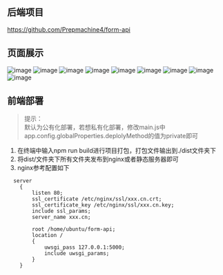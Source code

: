 ## 后端项目
https://github.com/Prepmachine4/form-api
## 页面展示
![image](https://user-images.githubusercontent.com/63285063/224488353-7d9064c8-da1b-43a2-91a5-b0e2bb908ea2.png)
![image](https://user-images.githubusercontent.com/63285063/224488359-c4348021-13d1-49a9-934b-64acff9a0cdd.png)
![image](https://user-images.githubusercontent.com/63285063/224488390-07d88a42-fe8b-41c9-9634-b1fe60a36ac6.png)
![image](https://user-images.githubusercontent.com/63285063/224488401-857eccfd-4882-43cf-8531-f22ea4880287.png)
![image](https://user-images.githubusercontent.com/63285063/224488403-bbd124fc-73d7-4a89-afd8-4dd7ddd566f8.png)
![image](https://user-images.githubusercontent.com/63285063/224488407-98e6e0a2-f65d-4cd7-9eb8-181bad52292e.png)
![image](https://user-images.githubusercontent.com/63285063/224488410-4adc3c14-deb4-4dca-b283-baef464cd76f.png)
![image](https://user-images.githubusercontent.com/63285063/224488426-87b75e01-50f6-4e11-ad7f-d01301771173.png)
![image](https://user-images.githubusercontent.com/63285063/224488435-08748eef-a8a9-43b2-939f-6f71f7cbf2d3.png)


## 前端部署

> 提示：  
> 默认为公有化部署，若想私有化部署，修改main.js中  
>app.config.globalProperties.deplolyMethod的值为private即可

1. 在终端中输入npm run build进行项目打包，打包文件输出到./dist文件夹下
2. 将dist/文件夹下所有文件夹发布到nginx或者静态服务器即可
3. nginx参考配置如下

```
  server
    {
        listen 80;
        ssl_certificate /etc/nginx/ssl/xxx.cn.crt;
        ssl_certificate_key /etc/nginx/ssl/xxx.cn.key;
        include ssl_params;
        server_name xxx.cn;

        root /home/ubuntu/form-api;
        location /
        {
            uwsgi_pass 127.0.0.1:5000;
            include uwsgi_params;
        }
    }
```
